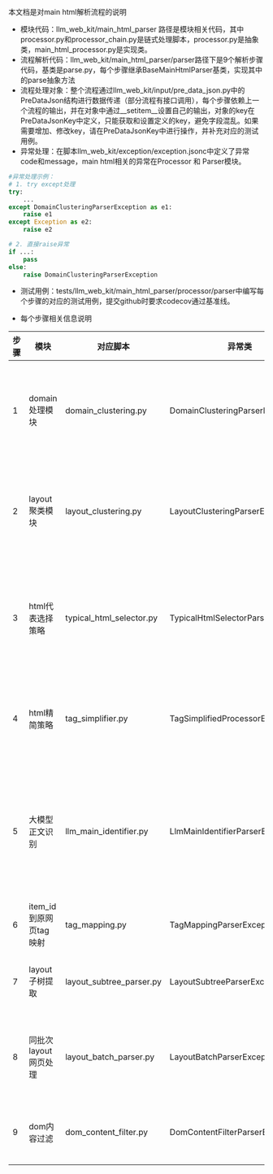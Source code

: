 本文档是对main html解析流程的说明

- 模块代码：llm_web_kit/main_html_parser 路径是模块相关代码，其中processor.py和processor_chain.py是链式处理脚本，processor.py是抽象类，main_html_processor.py是实现类。
- 流程解析代码：llm_web_kit/main_html_parser/parser路径下是9个解析步骤代码，基类是parse.py，每个步骤继承BaseMainHtmlParser基类，实现其中的parse抽象方法
- 流程处理对象：整个流程通过llm_web_kit/input/pre_data_json.py中的PreDataJson结构进行数据传递（部分流程有接口调用），每个步骤依赖上一个流程的输出，并在对象中通过\_\_setitem\_\_设置自己的输出，对象的key在PreDataJsonKey中定义，只能获取和设置定义的key，避免字段混乱。如果需要增加、修改key，请在PreDataJsonKey中进行操作，并补充对应的测试用例。
- 异常处理：在脚本llm_web_kit/exception/exception.jsonc中定义了异常code和message，main html相关的异常在Processor 和 Parser模块。

```python
#异常处理示例：
# 1. try except处理
try:
    ...
except DomainClusteringParserException as e1:
    raise e1
except Exception as e2:
    raise e2

# 2. 直接raise异常
if ...:
    pass
else:
    raise DomainClusteringParserException

```

- 测试用例：tests/llm_web_kit/main_html_parser/processor/parser中编写每个步骤的对应的测试用例，提交github时要求codecov通过基准线。

- 每个步骤相关信息说明

| 步骤 | 模块                   | 对应脚本                 | 异常类                             | 功能                                                                                                   |
| ---- | ---------------------- | ------------------------ | ---------------------------------- | ------------------------------------------------------------------------------------------------------ |
| 1    | domain处理模块         | domain_clustering.py     | DomainClusteringParserException    | 将原始的CC数据按域名domain进行聚类，保证相同domain的html数据在一个或多个文件中                         |
| 2    | layout聚类模块         | layout_clustering.py     | LayoutClusteringParserException    | 将域名domain进一步细分，对同一个domain下layout结构相同的html进行聚类                                   |
| 3    | html代表选择策略       | typical_html_selector.py | TypicalHtmlSelectorParserException | 以layout粒度，找出当前批次layout中1个具有代表性的网页（内容区域深度、宽度最大的最优等）                |
| 4    | html精简策略           | tag_simplifier.py        | TagSimplifiedProcessorException    | 对代表性的html网页进行精简，保证数据大小在大模型的输入token范围内                                      |
| 5    | 大模型正文识别         | llm_main_identifier.py   | LlmMainIdentifierParserException   | 结合prompt提示词，对精简后的html网页进行正文内容（即main_html）进行框定，输出item_id结构的页面判定结果 |
| 6    | item_id到原网页tag映射 | tag_mapping.py           | TagMappingParserException          | 将item_id与原html网页tag进行映射                                                                       |
| 7    | layout子树提取         | layout_subtree_parser.py | LayoutSubtreeParserException       | 根据上一步映射html的tag，抽取layout代表网页的子树                                                      |
| 8    | 同批次layout网页处理   | layout_batch_parser.py   | LayoutBatchParserException         | 根据上一步子树结构，推理同批次layout上的所有网页，输出main_html                                        |
| 9    | dom内容过滤            | dom_content_filter.py    | DomContentFilterParserException    | 根据头尾、重复率，删除头尾的导航、广告等节点                                                           |
